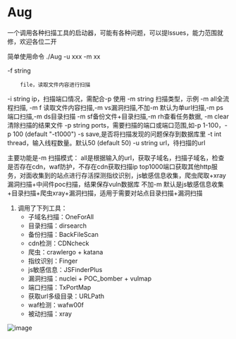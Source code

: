 # Aug
一个调用各种扫描工具的启动器，可能有各种问题，可以提lssues，能力范围就修，欢迎各位二开

简单使用命令 
./Aug -u xxx -m xx  


  -f string  
  
        file，读取文件内容进行扫描  
        
  -i string
        ip，扫描端口情况，需配合-p 使用
  -m string
        扫描类型，示例 -m all全流程扫描, -m f 读取文件内容扫描,-m vs漏洞扫描,不加-m 默认为单url扫描,-m ps端口扫描,-m ds目录扫描 -m sf备份文件+目录扫描,-m rh查看任务数据, -m clear 清除扫描的结果文件
  -p string
        ports，需要扫描的端口或端口范围,如-p 1-100，-p 100 (default "-t1000")
  -s    save,是否将扫描发现的问题保存到数据库里
  -t int
        thread，输入线程数量。默认50 (default 50)
  -u string
        url，待扫描的url

 主要功能是-m 扫描模式：
     all是根据输入的url，获取子域名，扫描子域名，检查是否存在cdn，waf防护，不存在cdn获取扫描ip top1000端口获取其他http服务，对面收集到的站点进行存活探测指纹识别，js敏感信息收集，爬虫爬取+xray漏洞扫描+中间件poc扫描，结果保存vuln数据库
     不加-m 默认是js敏感信息收集+目录扫描+爬虫xray+漏洞扫描，适用于需要对站点目录扫描+漏洞扫描

1. 调用了下列工具：
    - 子域名扫描：OneForAll
    - 目录扫描：dirsearch
    - 备份扫描：BackFileScan
    - cdn检测：CDNcheck
    - 爬虫：crawlergo + katana
    - 指纹识别：Finger
    - js敏感信息：JSFinderPlus
    - 漏洞扫描：nuclei + POC_bomber + vulmap
    - 端口扫描：TxPortMap
    - 获取url多级目录：URLPath
    - waf检测：wafw00f
    -  被动扫描：xray

![image](https://github.com/win1498419293/Aug/assets/44251830/aed5224f-7f4b-417a-9222-54593af3351c)
